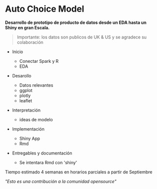 # Auto Choice Model

**Desarrollo de prototipo de producto de datos desde un EDA hasta un Shiny en gran Escala.** 

> Importante: los datos son publicos de UK & US y se agradece su colaboración

* Inicio
  + Conectar Spark y R
  + EDA
  
* Desarollo
  + Datos relevantes
  + ggplot
  + plotly
  + leaflet

* Interpretación
  + ideas de modelo

* Implementación
  + Shiny App
  + Rmd
  
* Entregables y documentación
  + Se intentara Rmd con 'shiny'

Tiempo estimado 4 semanas en horarios parciales a partir de Septiembre

*"Esto es una contribución a la comunidad opensource"*

